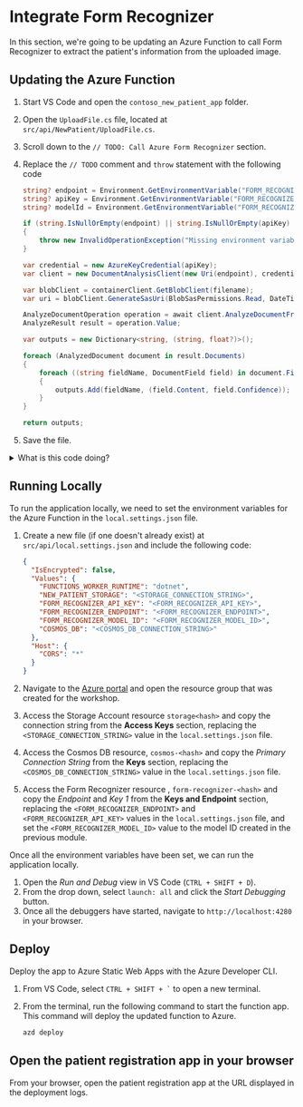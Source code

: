 # Integrate Form Recognizer

In this section, we're going to be updating an Azure Function to call Form Recognizer to extract the patient's information from the uploaded image.

## Updating the Azure Function

1. Start VS Code and open the `contoso_new_patient_app` folder.
1. Open the `UploadFile.cs` file, located at `src/api/NewPatient/UploadFile.cs`.
1. Scroll down to the `// TODO: Call Azure Form Recognizer` section.
1. Replace the `// TODO` comment and `throw` statement with the following code

   ```csharp
   string? endpoint = Environment.GetEnvironmentVariable("FORM_RECOGNIZER_ENDPOINT");
   string? apiKey = Environment.GetEnvironmentVariable("FORM_RECOGNIZER_API_KEY");
   string? modelId = Environment.GetEnvironmentVariable("FORM_RECOGNIZER_MODEL_ID");

   if (string.IsNullOrEmpty(endpoint) || string.IsNullOrEmpty(apiKey) || string.IsNullOrEmpty(modelId))
   {
       throw new InvalidOperationException("Missing environment variables");
   }

   var credential = new AzureKeyCredential(apiKey);
   var client = new DocumentAnalysisClient(new Uri(endpoint), credential);

   var blobClient = containerClient.GetBlobClient(filename);
   var uri = blobClient.GenerateSasUri(BlobSasPermissions.Read, DateTimeOffset.UtcNow.AddMinutes(5));

   AnalyzeDocumentOperation operation = await client.AnalyzeDocumentFromUriAsync(WaitUntil.Completed, modelId, uri);
   AnalyzeResult result = operation.Value;

   var outputs = new Dictionary<string, (string, float?)>();

   foreach (AnalyzedDocument document in result.Documents)
   {
       foreach ((string fieldName, DocumentField field) in document.Fields)
       {
           outputs.Add(fieldName, (field.Content, field.Confidence));
       }
   }

   return outputs;
   ```

1. Save the file.

<details>
<summary>What is this code doing?</summary>

Let's take some time to understand what this code is doing by breaking it down piece by piece.

```csharp
string? endpoint = Environment.GetEnvironmentVariable("FORM_RECOGNIZER_ENDPOINT");
string? apiKey = Environment.GetEnvironmentVariable("FORM_RECOGNIZER_API_KEY");
string? modelId = Environment.GetEnvironmentVariable("FORM_RECOGNIZER_MODEL_ID");

if (string.IsNullOrEmpty(endpoint) || string.IsNullOrEmpty(apiKey) || string.IsNullOrEmpty(modelId))
{
    throw new InvalidOperationException("Missing environment variables");
}
```

This first piece of code is retrieving the environment variables that contain the keys and other secret information for Form Recognizer, avoiding us from hard-coding them into the code. We've also got some `null` checking, to ensure that we have set the values.

```csharp
var credential = new AzureKeyCredential(apiKey);
var client = new DocumentAnalysisClient(new Uri(endpoint), credential);
```

Here, we're creating the connection to Form Recognizer using the endpoint and API key.

```csharp
var blobClient = containerClient.GetBlobClient(filename);
var uri = blobClient.GenerateSasUri(BlobSasPermissions.Read, DateTimeOffset.UtcNow.AddMinutes(5));
```

Form Recognizer will need a URL to the image that we want to analyze, so we're creating a SAS token for the image that we uploaded to Azure Storage, which will mean that only the Form Recognizer service can access the image.

```csharp
AnalyzeDocumentOperation operation = await client.AnalyzeDocumentFromUriAsync(WaitUntil.Completed, modelId, uri);
AnalyzeResult result = operation.Value;

var outputs = new Dictionary<string, (string, float?)>();

foreach (AnalyzedDocument document in result.Documents)
{
    foreach ((string fieldName, DocumentField field) in document.Fields)
    {
        outputs.Add(fieldName, (field.Content, field.Confidence));
    }
}

return outputs;
```

Lastly, we'll call Form Recognizer, telling it which image we want to analyze and what trained model to use for that. When the result comes back, we'll loop through the fields that were found and return them as a dictionary, which will later be stored in Cosmos DB.

</details>

## Running Locally

To run the application locally, we need to set the environment variables for the Azure Function in the `local.settings.json` file.

1. Create a new file (if one doesn't already exist) at `src/api/local.settings.json` and include the following code:

   ```json
   {
     "IsEncrypted": false,
     "Values": {
       "FUNCTIONS_WORKER_RUNTIME": "dotnet",
       "NEW_PATIENT_STORAGE": "<STORAGE_CONNECTION_STRING>",
       "FORM_RECOGNIZER_API_KEY": "<FORM_RECOGNIZER_API_KEY>",
       "FORM_RECOGNIZER_ENDPOINT": "<FORM_RECOGNIZER_ENDPOINT>",
       "FORM_RECOGNIZER_MODEL_ID": "<FORM_RECOGNIZER_MODEL_ID>",
       "COSMOS_DB": "<COSMOS_DB_CONNECTION_STRING>"
     },
     "Host": {
       "CORS": "*"
     }
   }
   ```

1. Navigate to the [Azure portal](https://portal.azure.com) and open the resource group that was created for the workshop.
1. Access the Storage Account resource `storage<hash>` and copy the connection string from the **Access Keys** section, replacing the `<STORAGE_CONNECTION_STRING>` value in the `local.settings.json` file.
1. Access the Cosmos DB resource, `cosmos-<hash>` and copy the _Primary Connection String_ from the **Keys** section, replacing the `<COSMOS_DB_CONNECTION_STRING>` value in the `local.settings.json` file.
1. Access the Form Recognizer resource , `form-recognizer-<hash>` and copy the _Endpoint_ and _Key 1_ from the **Keys and Endpoint** section, replacing the `<FORM_RECOGNIZER_ENDPOINT>` and `<FORM_RECOGNIZER_API_KEY>` values in the `local.settings.json` file, and set the `<FORM_RECOGNIZER_MODEL_ID>` value to the model ID created in the previous module.

Once all the environment variables have been set, we can run the application locally.

1. Open the _Run and Debug_ view in VS Code (`CTRL + SHIFT + D`).
1. From the drop down, select `launch: all` and click the _Start Debugging_ button.
1. Once all the debuggers have started, navigate to `http://localhost:4280` in your browser.

## Deploy

Deploy the app to Azure Static Web Apps with the Azure Developer CLI.

1. From VS Code, select `` CTRL + SHIFT + ` `` to open a new terminal.
1. From the terminal, run the following command to start the function app. This command will deploy the updated function to Azure.

   ```bash
   azd deploy
   ```

## Open the patient registration app in your browser

From your browser, open the patient registration app at the URL displayed in the deployment logs.
